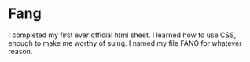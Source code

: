 # Fang
I completed my first ever official html sheet. I learned how to use CSS, enough to make me worthy of suing. I named my file FANG for whatever reason.
